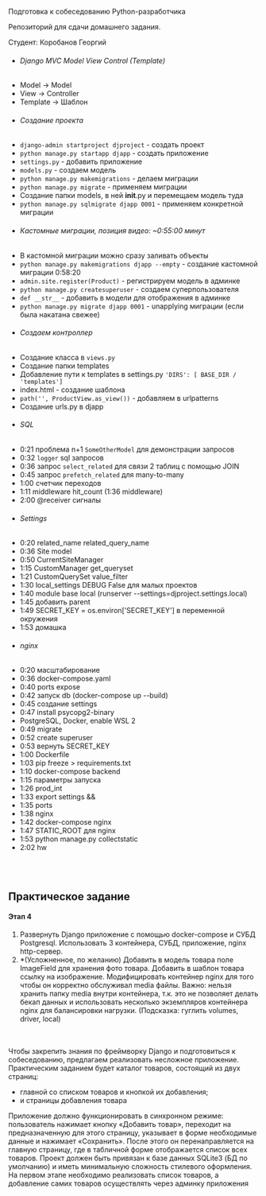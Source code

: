 Подготовка к собеседованию Python-разработчика

Репозиторий для сдачи домашнего задания.

Студент: Коробанов Георгий

* ###### Django MVC Model View Control (Template)
* Model -> Model
* View -> Controller
* Template -> Шаблон
* ###### Создание проекта
* `django-admin startproject djproject` - создать проект
* `python manage.py startapp djapp` - создать приложение
* `settings.py` - добавить приложение
* `models.py` - создаем модель
* `python manage.py makemigrations` - делаем миграции
* `python manage.py migrate` - применяем миграции
* Создание папки models, в ней __init__.py и перемещаем модель туда
* `python manage.py sqlmigrate djapp 0001` - применяем конкретной миграции
* ###### Кастомные миграции, позиция видео: ~0:55:00 минут
* В кастомной миграции можно сразу заливать объекты
* `python manage.py makemigrations djapp --empty` - создание кастомной миграции 0:58:20
* `admin.site.register(Product)` - регистрируем модель в админке
* `python manage.py createsuperuser` - создаем суперпользователя
* `def __str__` - добавить в модели для отображения в админке
* `python manage.py migrate djapp 0001` - unapplying миграции (если была накатана свежее)
* ###### Создаем контроллер
* Создание класса в `views.py`
* Создание папки templates
* Добавление пути к templates в settings.py `'DIRS': [ BASE_DIR / 'templates']`
* index.html - создание шаблона
* `path('', ProductView.as_view())` - добавляем в urlpatterns
* Создание urls.py в djapp
* ###### SQL
* 0:21 проблема n+1 `SomeOtherModel` для демонстрации запросов
* 0:32 `logger` sql запросов
* 0:36 запрос `select_related` для связи 2 таблиц с помощью JOIN
* 0:45 запрос `prefetch_related` для many-to-many
* 1:00 счетчик переходов
* 1:11 middleware hit_count (1:36 middleware)
* 2:00 @receiver сигналы
* ###### Settings
* 0:20 related_name related_query_name
* 0:36 Site model
* 0:50 CurrentSiteManager
* 1:15 CustomManager get_queryset
* 1:21 CustomQuerySet value_filter
* 1:30 local_settings DEBUG False для малых проектов
* 1:40 module base local (runserver --settings=djproject.settings.local)
* 1:45 добавить parent
* 1:49 SECRET_KEY = os.environ['SECRET_KEY'] в переменной окружения
* 1:53 домашка
* ###### nginx
* 0:20 масштабирование
* 0:36 docker-compose.yaml
* 0:40 ports expose
* 0:42 запуск db (docker-compose up --build)
* 0:45 создание settings
* 0:47 install psycopg2-binary
* PostgreSQL, Docker, enable WSL 2
* 0:49 migrate
* 0:52 create superuser
* 0:53 вернуть SECRET_KEY
* 1:00 Dockerfile
* 1:03 pip freeze > requirements.txt
* 1:10 docker-compose backend
* 1:15 параметры запуска
* 1:26 prod_int
* 1:33 export settings &&
* 1:35 ports
* 1:38 nginx
* 1:42 docker-compose nginx
* 1:47 STATIC_ROOT для nginx
* 1:53 python manage.py collectstatic
* 2:02 hw

<br><br>

## Практическое задание

#### Этап 4

1. Развернуть Django приложение с помощью docker-compose и СУБД Postgresql. Использовать 3 контейнера, СУБД, приложение,
   nginx http-сервер.
2. *(Усложненное, по желанию) Добавить в модель товара поле ImageField для хранения фото товара. Добавить в шаблон
   товара ссылку на изображение. Модифицировать контейнер nginx для того чтобы он корректно обслуживал media файлы.
   Важно: нельзя хранить папку media внутри контейнера, т.к. это не позволяет делать бекап данных и использовать
   несколько экземпляров контейнера nginx для балансировки нагрузки. (Подсказка: гуглить volumes, driver, local)

<br><br>
Чтобы закрепить знания по фреймворку Django и подготовиться к собеседованию, предлагаем реализовать несложное
приложение. Практическим заданием будет каталог товаров, состоящий из двух страниц:

* главной со списком товаров и кнопкой их добавления;
* и страницы добавления товара

<p>
Приложение должно функционировать в синхронном режиме: пользователь нажимает кнопку «Добавить товар», переходит на предназначенную для этого страницу, указывает в форме необходимые данные и нажимает «Сохранить». После этого он перенаправляется на главную страницу, где в табличной форме отображается список всех товаров. Проект должен быть привязан к базе данных SQLite3 (БД по умолчанию) и иметь минимальную сложность стилевого оформления.
На первом этапе необходимо реализовать список товаров, а добавление самих товаров осуществлять через админку приложения
